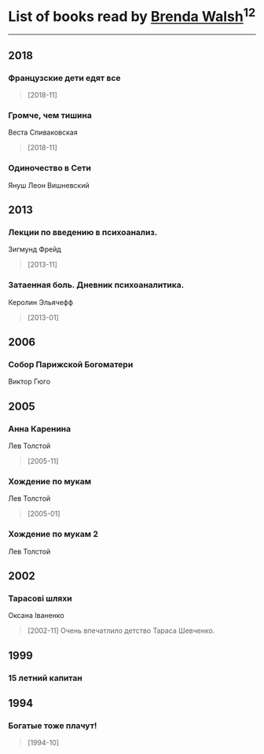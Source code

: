 # List of books read by [Brenda Walsh](http://vk.com/id17633272)<sup>12</sup>
---

## 2018

### Французские дети едят все
> [2018-11] 


### Громче, чем тишина
Веста Спиваковская
> [2018-11] 


### Одиночество в Сети
Януш Леон Вишневский



## 2013

### Лекции по введению в психоанализ.
Зигмунд Фрейд
> [2013-11] 


### Затаенная боль. Дневник психоаналитика.
Керолин Эльячефф
> [2013-01] 



## 2006

### Собор Парижской Богоматери
Виктор Гюго



## 2005

### Анна Каренина
Лев Толстой
> [2005-11] 


### Хождение по мукам
Лев Толстой
> [2005-01] 


### Хождение по мукам 2
Лев Толстой



## 2002

### Тарасові шляхи
Оксана Іваненко
> [2002-11] Очень впечатлило детство Тараса Шевченко.



## 1999

### 15 летний капитан



## 1994

### Богатые тоже плачут!
> [1994-10] 



